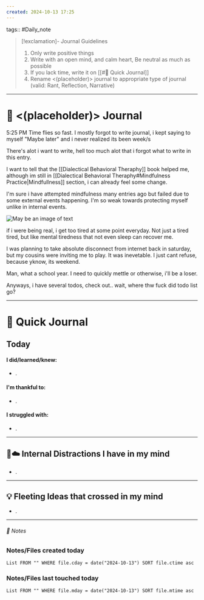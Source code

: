 ```yaml
---
created: 2024-10-13 17:25
---
```

tags:: #Daily_note

>[!exclamation]- Journal Guidelines 
>1. Only write positive things
>2. Write with an open mind, and calm heart, Be neutral as much as possible
>3. If you lack time, write it on [[#📝 Quick Journal]] 
>4. Rename <(placeholder)> journal to appropriate type of journal (valid: Rant, Reflection, Narrative)




---
#  📝 <(placeholder)> Journal

5:25 PM
Time flies so fast. I mostly forgot to write journal, i kept saying to myself "Maybe later" and i never realized its been week/s 

There's alot i want to write, hell too much alot that i forgot what to write in this entry.

I want to tell that the [[Dialectical Behavioral Theraphy]] book helped me, although im still in [[Dialectical Behavioral Theraphy#Mindfulness Practice|Mindfullness]] section, i can already feel some change.

I'm sure i have attempted mindfulness many entries ago but failed due to some external events happening. I'm so weak towards protecting myself unlike in internal events.

![May be an image of text](https://scontent.fcgy2-2.fna.fbcdn.net/v/t39.30808-6/462741479_122112178544538858_667351659945090915_n.jpg?_nc_cat=103&ccb=1-7&_nc_sid=aa7b47&_nc_eui2=AeFldETUX3g9sQA1siGLY5qZ3xrMnvlfxOPfGsye-V_E48KJQMSsYtF7igXi_WuFrQ2U3BfrmcC3TZOAj53c5VIB&_nc_ohc=yvnACHuE2sgQ7kNvgFr0PXp&_nc_ht=scontent.fcgy2-2.fna&_nc_gid=AaY82l1n7OFZ5zNA02sujqz&oh=00_AYBovMKLu5eWKUPhpC7iYIgYD-Vzk85_dVHvxVAHzxGn5Q&oe=671182AB)


if i were being real, i get too tired at some point everyday. Not just a tired tired, but like mental tiredness that not even sleep can recover me. 

I was planning to take absolute disconnect from internet back in saturday, but my cousins were inviting me to play. It was inevetable. I just cant refuse, because yknow, its weekend. 

Man, what a school year. I need to quickly mettle or otherwise, i'll be a loser.

Anyways, i have several todos, check out.. wait, where thw fuck did todo list go?




---
# 📝 Quick Journal

## Today
#### I did/learned/knew:
- .
#### I'm thankful to:
- .
#### I struggled with:
- .

---

## 🧠☁️ Internal Distractions I have in my mind
- . 

---

## 💡 Fleeting Ideas that crossed in my mind
- . 

---
###### 📝 Notes

### Notes/Files created today
```dataview
List FROM "" WHERE file.cday = date("2024-10-13") SORT file.ctime asc
```
### Notes/Files last touched today
```dataview
List FROM "" WHERE file.mday = date("2024-10-13") SORT file.mtime asc
```
